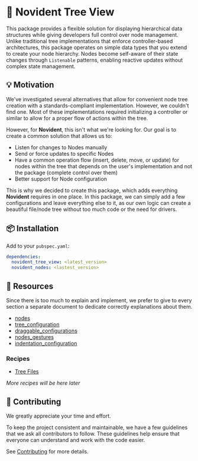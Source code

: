 # 🌳 Novident Tree View 

This package provides a flexible solution for displaying hierarchical data structures while giving developers full control over node management. Unlike traditional tree implementations that enforce controller-based architectures, this package operates on simple data types that you extend to create your node hierarchy. Nodes become self-aware of their state changes through `Listenable` patterns, enabling reactive updates without complex state management.

## 💡 Motivation 

We've investigated several alternatives that allow for convenient node tree creation with a standards-compliant implementation. However, we couldn't find one. Most of these implementations required initializing a controller or similar to allow for a proper flow of actions within the tree.

However, for **Novident**, this isn't what we're looking for. Our goal is to create a common solution that allows us to:

* Listen for changes to Nodes manually
* Send or force updates to specific Nodes
* Have a common operation flow (insert, delete, move, or update) for nodes within the tree that depends on the user's implementation and not the package (complete control over them)
* Better support for Node configuration

This is why we decided to create this package, which adds everything **Novident** requires in one place. In this package, we can simply add a few configurations and leave everything else to it, as our own logic can create a beautiful file/node tree without too much code or the need for drivers.

## 📦 Installation 

Add to your `pubspec.yaml`:

```yaml
dependencies:
  novident_tree_view: <latest_version>
  novident_nodes: <lastest_version>
```


## 🔎 Resources

Since there is too much to explain and implement, we prefer to give to every section a separate document to dedicate correctly explanations about them. 

* [nodes](https://github.com/Novident/novident-tree-view/blob/main/doc/nodes.md)
* [tree_configuration](https://github.com/Novident/novident-tree-view/blob/main/doc/tree_configuration.md)
* [draggable_configurations](https://github.com/Novident/novident-tree-view/blob/main/doc/draggable_configurations.md)
* [nodes_gestures](https://github.com/Novident/novident-tree-view/blob/main/doc/nodes_gestures.md)
* [indentation_configuration](https://github.com/Novident/novident-tree-view/blob/main/doc/indentation_configuration.md)

### Recipes

* [Tree Files](https://github.com/Novident/novident-tree-view/blob/main/doc/recipes/tree_files/)

_More recipes will be here later_

## 🌳 Contributing

We greatly appreciate your time and effort.

To keep the project consistent and maintainable, we have a few guidelines that we ask all contributors to follow. These guidelines help ensure that everyone can understand and work with the code easier.

See [Contributing](https://github.com/Novident/novident-tree-view/blob/master/CONTRIBUTING.md) for more details.
